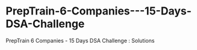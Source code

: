 # PrepTrain-6-Companies---15-Days-DSA-Challenge
PrepTrain 6 Companies - 15 Days DSA Challenge : Solutions
